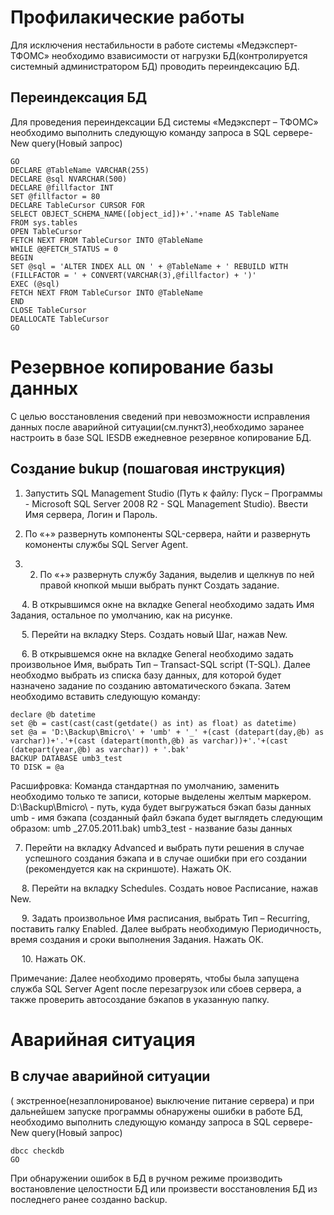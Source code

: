 <!-- TITLE: Обслуживание базы данных -->
<!-- SUBTITLE: Руководство администратора -->

# 	Профилакические работы

Для исключения нестабильности в работе системы «Медэксперт-ТФОМС» необходимо взависимости от нагрузки БД(контролируется системный администратором БД) проводить переиндексацию БД.

## 	Переиндексация БД

Для проведения переиндексации БД системы «Медэксперт – ТФОМС» необходимо выполнить следующую команду запроса в SQL сервере-New query(Новый запрос)

```USE IESDB
GO
DECLARE @TableName VARCHAR(255)
DECLARE @sql NVARCHAR(500)
DECLARE @fillfactor INT
SET @fillfactor = 80
DECLARE TableCursor CURSOR FOR
SELECT OBJECT_SCHEMA_NAME([object_id])+'.'+name AS TableName
FROM sys.tables
OPEN TableCursor
FETCH NEXT FROM TableCursor INTO @TableName
WHILE @@FETCH_STATUS = 0
BEGIN
SET @sql = 'ALTER INDEX ALL ON ' + @TableName + ' REBUILD WITH (FILLFACTOR = ' + CONVERT(VARCHAR(3),@fillfactor) + ')'
EXEC (@sql)
FETCH NEXT FROM TableCursor INTO @TableName
END
CLOSE TableCursor
DEALLOCATE TableCursor
GO
```

# 	Резервное копирование базы данных
С целью восстановления сведений при невозможности исправления данных после аварийной ситуации(см.пункт3),необходимо заранее настроить в базе SQL  IESDB ежедневное резервное копирование БД.

## Создание bukup (пошаговая инструкция)

1. Запустить SQL Management Studio (Путь к файлу: Пуск – Программы - Microsoft SQL Server 2008 R2 - SQL Management Studio). Ввести Имя сервера, Логин и Пароль.

 

2. По «+» развернуть компоненты SQL-сервера, найти и развернуть комоненты службы SQL Server Agent.

 

3. 2. По «+» развернуть службу Задания, выделив и щелкнув по ней правой кнопкой мыши выбрать пункт Создать задание. 

 

 
4. В открывшимся окне на вкладке General необходимо задать Имя Задания, остальное по умолчанию, как на рисунке.

 
 
5. Перейти на вкладку Steps. Создать новый Шаг, нажав New.

 


 
6. В открывшемся окне на вкладке General необходимо задать произвольное Имя, выбрать Тип – Transact-SQL script (T-SQL). Далее необходмо выбрать из списка базу данных, для которой будет назначено задание по созданию автоматического бэкапа. Затем необходимо вставить следующую команду:

```declare @a varchar (255)
declare @b datetime
set @b = cast(cast(cast(getdate() as int) as float) as datetime)
set @a = 'D:\Backup\Bmicro\' + 'umb' + '_' +(cast (datepart(day,@b) as varchar))+'.'+(cast (datepart(month,@b) as varchar))+'.'+(cast (datepart(year,@b) as varchar)) + '.bak'
BACKUP DATABASE umb3_test
TO DISK = @a
```

Расшифровка:
Команда стандартная по умолчанию, заменить необходимо только те записи, которые выделены желтым маркером.
D:\Backup\Bmicro\ - путь, куда будет выгружаться бэкап базы данных
umb - имя бэкапа (созданный файл бэкапа будет выглядеть следующим образом: umb _27.05.2011.bak)
umb3_test - название базы данных


 



7. Перейти на вкладку Advanced и выбрать пути решения в случае успешного создания бэкапа и в случае ошибки при его создании (рекомендуется как на скриншоте).  Нажать ОК.

 
 
8.  Перейти на вкладку Schedules. Создать новое Расписание, нажав New.

 
 
9. Задать произвольное Имя расписания, выбрать Тип – Recurring, поставить галку Enabled. Далее выбрать необходимую Периодичность, время создания и сроки выполнения Задания. Нажать ОК.

 
 
10.  Нажать ОК.

 

Примечание: Далее необходимо проверять, чтобы была запущена служба SQL Server Agent после перезагрузок или сбоев сервера, а также проверить автосоздание бэкапов в указанную папку. 





# 	Аварийная ситуация

## 	В случае аварийной ситуации

( экстренное(незаплонированое) выключение питание сервера) и при дальнейшем запуске программы обнаружены ошибки в работе БД, необходимо выполнить следующую команду запроса в SQL сервере-New query(Новый запрос)
```
dbcc checkdb
GO
```
При обнаружении ошибок в БД в ручном режиме производить востановление целостности БД или произвести восстановления БД из последнего ранее созданно backup.
